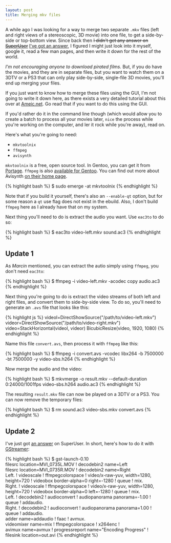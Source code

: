 ```yaml
---
layout: post
title: Merging mkv files
---
```


A while ago I was looking for a way to merge two separate `.mkv` files (left
and right views of a stereoscopic, 3D movie) into one file, to get a
side-by-side or top-bottom view. Since back then <del>I didn't get any
answer on <a href="https://superuser.com/q/231938/25095">SuperUser</a></del>
<ins>I've got <a href="https://superuser.com/a/259068/25095">an
answer</a></ins>, I figured I might just look into it myself, google it, read a
few man pages, and then write it down for the rest of the world.

[1]: https://superuser.com/a/259068/25095

*I'm not encouraging anyone to download pirated films.* But, if you do have the
movies, and they are in separate files, but you want to watch them on a 3DTV or
a PS3 that can only play side-by-side, single-file 3D movies, you'll end up
merging your files.

If you just want to know how to merge these files using the GUI, I'm not going
to write it down here, as there exists a very detailed tutorial about this over
at [Ameic.net][2]. Go read that if you want to do this using the GUI.

[2]: https://www.ameic.net/blog/archives/22

If you'd rather do it in the command line though (which would allow you to
create a batch to process all your movies later, `nice` the process while
you're working on the computer, and ler it rock while you're away), read on.

Here's what you're going to need:

* `mkvtoolnix`
* `ffmpeg`
* `avisynth`

`mkvtoolnix` is a free, open source tool. In Gentoo, you can get it from
[Portage][3]. `ffmpeg` is also [available for Gentoo][4]. You can find out more
about Avisynth [on their home page][5].

[3]: https://gentoo-portage.com/media-video/mkvtoolnix
[4]: https://gentoo-portage.com/media-video/ffmpeg
[5]: https://www.avisynth.org

{% highlight bash %}
$ sudo emerge -at mkvtoolnix
{% endhighlight %}

Note that if you build it yourself, there's also an `--enable-qt` option, but
for some reason a `qt` use flag does not exist in the ebuild. Also, I don't
build `ffmpeg` here as I already have that on my system.

Next thing you'll need to do is extract the audio you want. Use `eac3to` to do
so:

{% highlight bash %}
$ eac3to video-left.mkv sound.ac3
{% endhighlight %}

## Update 1

As *Marcin* mentioned, you can extract the autio simply using `ffmpeg`, you
don't need `eac3to`:

{% highlight bash %}
$ ffmpeg -i video-left.mkv -acodec copy audio.ac3
{% endhighlight %}

Next thing you're going to do is extract the video streams of both left and
right files, and convert them to side-by-side view. To do so, you'll need to
generate an `.avs` file that looks like this:

{% highlight js %}
videol=DirectShowSource("/path/to/video-left.mkv")
videor=DirectShowSource("/path/to/video-right.mkv")
video=StackHorizontal(videol, videor)
BicubicResize(video, 1920, 1080)
{% endhighlight %}

Name this file `convert.avs`, then process it with `ffmpeg` like this:

{% highlight bash %}
$ ffmpeg -i convert.avs -vcodec libx264 -b 7500000 -bt 7500000 -y video-sbs.h264
{% endhighlight %}

Now merge the audio and the video:

{% highlight bash %}
$ mkvmerge -o result.mkv --default-duration 0:24000/1001fps video-sbs.h264 audio.ac3
{% endhighlight %}

The resulting `result.mkv` file can now be played on a 3DTV or a PS3. You can
now remove the temporary files:

{% highlight bash %}
$ rm sound.ac3 video-sbs.mkv convert.avs
{% endhighlight %}

## Update 2
I've just got [an answer][1] on SuperUser.  In short, here's how to do it with
[GStreamer][6]:

[6]: https://gstreamer.freedesktop.org/

{% highlight bash %}
$ gst-launch-0.10 \
    filesrc location=MVI_0735L.MOV ! decodebin2 name=Left \
    filesrc location=MVI_0735R.MOV ! decodebin2 name=Right \
    Left.  ! videoscale ! ffmpegcolorspace ! video/x-raw-yuv, width=1280, \
             height=720 ! videobox border-alpha=0 right=-1280 ! queue ! mix. \
    Right. ! videoscale ! ffmpegcolorspace ! video/x-raw-yuv, width=1280, \
             height=720 ! videobox border-alpha=0 left=-1280 ! queue ! mix. \
    Left.  ! decodebin2 ! audioconvert ! audiopanorama panorama=-1.00 ! \
             queue ! addaudio. \
    Right. ! decodebin2 ! audioconvert ! audiopanorama panorama=1.00 ! \
             queue ! addaudio. \
    adder name=addaudio ! faac ! avmux. \
    videomixer name=mix ! ffmpegcolorspace ! x264enc ! \
    avimux name=avmux ! progressreport name="Encoding Progress" ! \
    filesink location=out.avi
{% endhighlight %}

